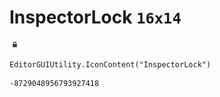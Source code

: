 # InspectorLock `16x14`
<img src="/img/InspectorLock.png" width=16 height=14>

``` CSharp
EditorGUIUtility.IconContent("InspectorLock")
```
```
-8729048956793927418
```
